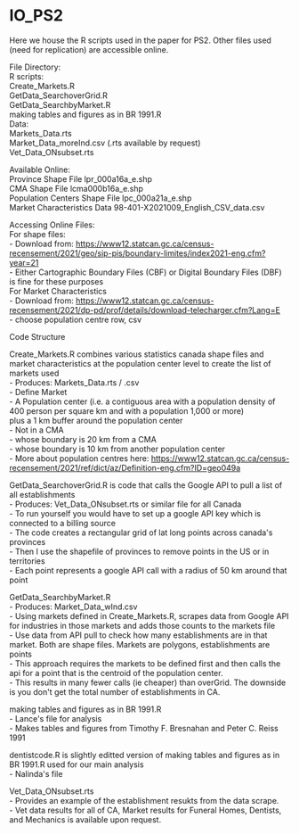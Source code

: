 # IO_PS2

Here we house the R scripts used in the paper for PS2. Other files used (need for replication) are accessible online.     
  
File Directory:  
    R scripts:    
        Create_Markets.R    
        GetData_SearchoverGrid.R      
        GetData_SearchbyMarket.R     
        making tables and figures as in BR 1991.R   
    Data:  
        Markets_Data.rts     
        Market_Data_moreInd.csv (.rts available by request)   
        Vet_Data_ONsubset.rts    
  
Available Online:   
    Province Shape File                  lpr_000a16a_e.shp  
    CMA Shape File                       lcma000b16a_e.shp  
    Population Centers Shape File        lpc_000a21a_e.shp  
    Market Characteristics Data          98-401-X2021009_English_CSV_data.csv  
  
Accessing Online Files:  
    For shape files:  
    - Download from: https://www12.statcan.gc.ca/census-recensement/2021/geo/sip-pis/boundary-limites/index2021-eng.cfm?year=21  
    - Either Cartographic Boundary Files (CBF) or Digital Boundary Files (DBF) is fine for these purposes  
    For Market Characteristics  
    - Download from: https://www12.statcan.gc.ca/census-recensement/2021/dp-pd/prof/details/download-telecharger.cfm?Lang=E  
    - choose population centre row, csv  
    
Code Structure  

Create_Markets.R combines various statistics canada shape files and market characteristics at the population center level to create the list of markets used    
    - Produces: Markets_Data.rts / .csv   
    - Define Market    
        -  A Population center (i.e. a contiguous area with a population density of 400 person per square km and with a population 1,000 or more)     
            plus a 1 km buffer around the population center     
        -  Not in a CMA    
        -  whose boundary is 20 km from a CMA    
        -  whose boundary is 10 km from another population center     
    - More about population centres here: https://www12.statcan.gc.ca/census-recensement/2021/ref/dict/az/Definition-eng.cfm?ID=geo049a     
  
GetData_SearchoverGrid.R is code that calls the Google API to pull a list of all establishments  
    - Produces: Vet_Data_ONsubset.rts or similar file for all Canada  
    - To run yourself you would have to set up a google API key which is connected to a billing source   
    - The code creates a rectangular grid of lat long points across canada's provinces  
    - Then I use the shapefile of provinces to remove points in the US or in territories     
    - Each point represents a google API call with a radius of 50 km around that point  

GetData_SearchbyMarket.R      
    - Produces: Market_Data_wInd.csv    
    - Using markets defined in Create_Markets.R, scrapes data from Google API for industries in those markets and adds those counts to the markets file   
    - Use data from API pull to check how many establishments are in that market. Both are shape files. Markets are polygons, establishments are points    
    - This approach requires the markets to be defined first and then calls the api for a point that is the centroid of the population center.    
    - This results in many fewer calls (ie cheaper) than overGrid. The downside is you don't get the total number of establishments in CA.    

making tables and figures as in BR 1991.R   
    - Lance's file for analysis    
    - Makes tables and figures from Timothy F. Bresnahan and Peter C. Reiss 1991   

dentistcode.R is slightly editted version of making tables and figures as in BR 1991.R used for our main analysis  
    - Nalinda's file   
  
  Vet_Data_ONsubset.rts    
    - Provides an example of the establishment resukts from the data scrape.   
    - Vet data results for all of CA, Market results for Funeral Homes, Dentists, and Mechanics is available upon request.   
